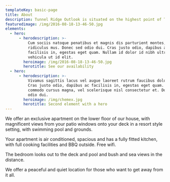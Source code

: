 ```yaml
---
templateKey: basic-page
title: About
description: Tunnel Ridge Outlook is situated on the highest point of Tunnel Ridge Road
featuredimage: /img/2016-08-18-13-46-50.jpg
elements:
  - hero:
      - herodescription: >-
          Cum sociis natoque penatibus et magnis dis parturient montes, nascetur
          ridiculus mus. Donec sed odio dui. Cras justo odio, dapibus ac
          facilisis in, egestas eget quam. Nullam id dolor id nibh ultricies
          vehicula ut id elit.
        heroimage: /img/2016-08-18-13-46-50.jpg
        herotitle: See our availability
  - hero:
      - herodescription: >-
          Vivamus sagittis lacus vel augue laoreet rutrum faucibus dolor auctor.
          Cras justo odio, dapibus ac facilisis in, egestas eget quam. Praesent
          commodo cursus magna, vel scelerisque nisl consectetur et. Donec sed
          odio dui.
        heroimage: /img/chemex.jpg
        herotitle: Second element with a hero
---
```

We offer an exclusive apartment on the lower floor of our house, with magnificent views from your patio windows onto your deck in a resort style setting, with swimming pool and grounds.

​Your apartment is air conditioned, spacious and has a fully fitted kitchen, with full cooking facilities and BBQ outside.  Free wifi.

The bedroom looks out to the deck and pool and bush and sea views in the distance.

​We offer a peaceful and quiet location for those who want to get away from it all.
